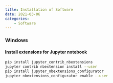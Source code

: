 ```yaml
---
title: Installation of Software
date: 2021-03-06
categories:
	- Software
---
```


### Windows
#### Install extensions for Jupyter notebook
``` bash
pip install jupyter_contrib_nbextensions
jupyter contrib nbextension install --user
pip install jupyter_nbextensions_configurator
jupyter nbextensions_configurator enable --user
```
